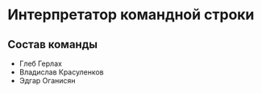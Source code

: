 # Интерпретатор командной строки

## Состав команды

- Глеб Герлах
- Владислав Красуленков
- Эдгар Оганисян